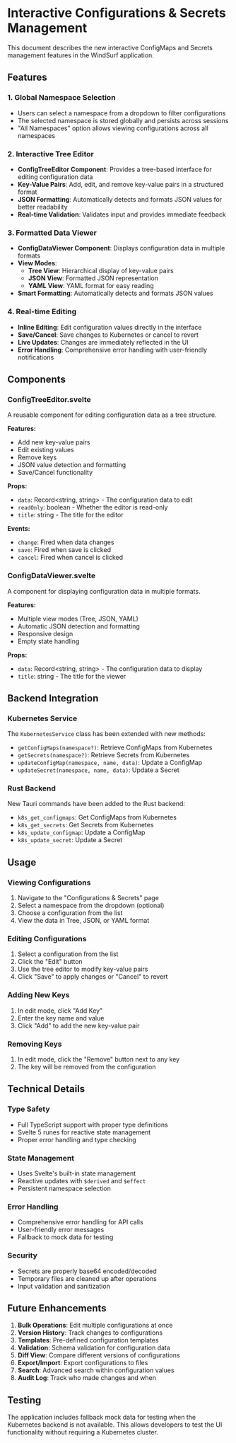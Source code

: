 # Interactive Configurations & Secrets Management

This document describes the new interactive ConfigMaps and Secrets management features in the WindSurf application.

## Features

### 1. Global Namespace Selection
- Users can select a namespace from a dropdown to filter configurations
- The selected namespace is stored globally and persists across sessions
- "All Namespaces" option allows viewing configurations across all namespaces

### 2. Interactive Tree Editor
- **ConfigTreeEditor Component**: Provides a tree-based interface for editing configuration data
- **Key-Value Pairs**: Add, edit, and remove key-value pairs in a structured format
- **JSON Formatting**: Automatically detects and formats JSON values for better readability
- **Real-time Validation**: Validates input and provides immediate feedback

### 3. Formatted Data Viewer
- **ConfigDataViewer Component**: Displays configuration data in multiple formats
- **View Modes**:
  - **Tree View**: Hierarchical display of key-value pairs
  - **JSON View**: Formatted JSON representation
  - **YAML View**: YAML format for easy reading
- **Smart Formatting**: Automatically detects and formats JSON values

### 4. Real-time Editing
- **Inline Editing**: Edit configuration values directly in the interface
- **Save/Cancel**: Save changes to Kubernetes or cancel to revert
- **Live Updates**: Changes are immediately reflected in the UI
- **Error Handling**: Comprehensive error handling with user-friendly notifications

## Components

### ConfigTreeEditor.svelte
A reusable component for editing configuration data as a tree structure.

**Features:**
- Add new key-value pairs
- Edit existing values
- Remove keys
- JSON value detection and formatting
- Save/Cancel functionality

**Props:**
- `data`: Record<string, string> - The configuration data to edit
- `readOnly`: boolean - Whether the editor is read-only
- `title`: string - The title for the editor

**Events:**
- `change`: Fired when data changes
- `save`: Fired when save is clicked
- `cancel`: Fired when cancel is clicked

### ConfigDataViewer.svelte
A component for displaying configuration data in multiple formats.

**Features:**
- Multiple view modes (Tree, JSON, YAML)
- Automatic JSON detection and formatting
- Responsive design
- Empty state handling

**Props:**
- `data`: Record<string, string> - The configuration data to display
- `title`: string - The title for the viewer

## Backend Integration

### Kubernetes Service
The `KubernetesService` class has been extended with new methods:

- `getConfigMaps(namespace?)`: Retrieve ConfigMaps from Kubernetes
- `getSecrets(namespace?)`: Retrieve Secrets from Kubernetes
- `updateConfigMap(namespace, name, data)`: Update a ConfigMap
- `updateSecret(namespace, name, data)`: Update a Secret

### Rust Backend
New Tauri commands have been added to the Rust backend:

- `k8s_get_configmaps`: Get ConfigMaps from Kubernetes
- `k8s_get_secrets`: Get Secrets from Kubernetes
- `k8s_update_configmap`: Update a ConfigMap
- `k8s_update_secret`: Update a Secret

## Usage

### Viewing Configurations
1. Navigate to the "Configurations & Secrets" page
2. Select a namespace from the dropdown (optional)
3. Choose a configuration from the list
4. View the data in Tree, JSON, or YAML format

### Editing Configurations
1. Select a configuration from the list
2. Click the "Edit" button
3. Use the tree editor to modify key-value pairs
4. Click "Save" to apply changes or "Cancel" to revert

### Adding New Keys
1. In edit mode, click "Add Key"
2. Enter the key name and value
3. Click "Add" to add the new key-value pair

### Removing Keys
1. In edit mode, click the "Remove" button next to any key
2. The key will be removed from the configuration

## Technical Details

### Type Safety
- Full TypeScript support with proper type definitions
- Svelte 5 runes for reactive state management
- Proper error handling and type checking

### State Management
- Uses Svelte's built-in state management
- Reactive updates with `$derived` and `$effect`
- Persistent namespace selection

### Error Handling
- Comprehensive error handling for API calls
- User-friendly error messages
- Fallback to mock data for testing

### Security
- Secrets are properly base64 encoded/decoded
- Temporary files are cleaned up after operations
- Input validation and sanitization

## Future Enhancements

1. **Bulk Operations**: Edit multiple configurations at once
2. **Version History**: Track changes to configurations
3. **Templates**: Pre-defined configuration templates
4. **Validation**: Schema validation for configuration data
5. **Diff View**: Compare different versions of configurations
6. **Export/Import**: Export configurations to files
7. **Search**: Advanced search within configuration values
8. **Audit Log**: Track who made changes and when

## Testing

The application includes fallback mock data for testing when the Kubernetes backend is not available. This allows developers to test the UI functionality without requiring a Kubernetes cluster.
